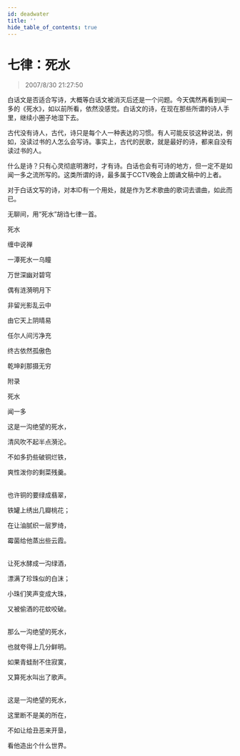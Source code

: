```yaml
---
id: deadwater
title: ''
hide_table_of_contents: true
---
```


# 七律：死水

> 2007/8/30 21:27:50

白话文是否适合写诗，大概等白话文被消灭后还是一个问题。今天偶然再看到闻一多的《死水》，如以前所看，依然没感觉。白话文的诗，在现在那些所谓的诗人手里，继续小圈子地湿下去。

 

古代没有诗人，古代，诗只是每个人一种表达的习惯。有人可能反驳这种说法，例如，没读过书的人怎么会写诗。事实上，古代的民歌，就是最好的诗，都来自没有读过书的人。

 

什么是诗？只有心灵彻底明澈时，才有诗。白话也会有可诗的地方，但一定不是如闻一多之流所写的。这类所谓的诗，最多属于CCTV晚会上朗诵文稿中的上者。

 

对于白话文写的诗，对本ID有一个用处，就是作为艺术歌曲的歌词去谱曲，如此而已。

 

无聊间，用“死水”胡诌七律一首。

<div style={{color:'#FF0000', fontSize: '56px', fontWeight: '500', textAlign: 'center', lineHeight: '150%'}}>

死水
</div>
 
<div style={{color:'#FF0000', fontSize: '32px', fontWeight: '500', textAlign: 'center', lineHeight: '250%'}}>

缠中说禅
</div>
 
<div style={{color:'#FF0000', fontSize: '32px', fontWeight: '500', textAlign: 'center', lineHeight: '120%'}}>

一潭死水一乌瞳

万世深幽对碧穹

偶有涟漪明月下

非留光影乱云中

由它天上阴晴易

任尔人间污净充

终古依然孤傲色

乾坤刹那摄无穷
</div>

<div style={{fontSize: '32px', fontWeight: '500', textAlign: 'center', lineHeight: '250%', marginTop: '80px'}}>

附录
</div>

 
<div style={{fontSize: '24px', fontWeight: '500', textAlign: 'center', lineHeight: '250%'}}>

死水
</div>

 
<div style={{fontSize: '16px', fontWeight: 'normal', textAlign: 'center', lineHeight: '250%'}}>

闻一多
</div>

 
<div style={{fontSize: '16px', fontWeight: 'normal', textAlign: 'center', lineHeight: '120%'}}>

这是一沟绝望的死水，

清风吹不起半点漪沦。

不如多扔些破铜烂铁，

爽性泼你的剩菜残羹。<br/><br/>

 

也许铜的要绿成翡翠，

铁罐上绣出几瓣桃花；

在让油腻织一层罗绮，

霉菌给他蒸出些云霞。<br/><br/>

 

让死水酵成一沟绿酒，

漂满了珍珠似的白沫；

小珠们笑声变成大珠，

又被偷酒的花蚊咬破。<br/><br/>

 

那么一沟绝望的死水，

也就夸得上几分鲜明。

如果青蛙耐不住寂寞，

又算死水叫出了歌声。<br/><br/>

 

这是一沟绝望的死水，

这里断不是美的所在，

不如让给丑恶来开垦，

看他造出个什么世界。
</div>